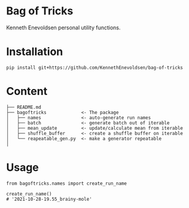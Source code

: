# Bag of Tricks
Kenneth Enevoldsen personal utility functions.


# Installation
```
pip install git+https://github.com/KennethEnevoldsen/bag-of-tricks
```

# Content

    ├── README.md
    ├── bagoftricks             <- The package
    │   ├── names               <- auto-generate run names
    │   ├── batch               <- generate batch out of iterable
    │   ├── mean_update         <- update/calculate mean from iterable
    │   ├── shuffle_buffer      <- create a shuffle buffer on iterable
    │   └── reapeatable_gen.py  <- make a generator repeatable  
    │

# Usage
```
from bagoftricks.names import create_run_name

create_run_name()
# '2021-10-28-19.55_brainy-mole'
```